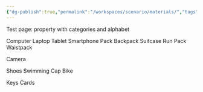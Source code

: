 ```yaml
---
{"dg-publish":true,"permalink":"/workspaces/scenario/materials/","tags":"gardenEntry","dgHomeLink":true,"dgPassFrontmatter":false}
---
```



Test page: property with categories and alphabet



Computer
	Laptop
	Tablet
	Smartphone
Pack
	Backpack
	Suitcase
	Run Pack
	Waistpack
	
Camera

Shoes
Swimming Cap
Bike

Keys
Cards

